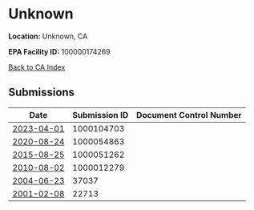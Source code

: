 # Unknown

**Location:** Unknown, CA

**EPA Facility ID:** 100000174269

[Back to CA Index](../../index.md)

## Submissions

| Date | Submission ID | Document Control Number |
|------|--------------|-------------------------|
| [2023-04-01](submissions/1000104703.md) | 1000104703 |  |
| [2020-08-24](submissions/1000054863.md) | 1000054863 |  |
| [2015-08-25](submissions/1000051262.md) | 1000051262 |  |
| [2010-08-02](submissions/1000012279.md) | 1000012279 |  |
| [2004-06-23](submissions/37037.md) | 37037 |  |
| [2001-02-08](submissions/22713.md) | 22713 |  |
